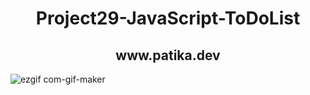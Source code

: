 
<div align="center">
  <h1>Project29-JavaScript-ToDoList</h1>
  <h2>www.patika.dev</h2>
</div>

![ezgif com-gif-maker](https://user-images.githubusercontent.com/96810885/175189467-e4119ea4-bb92-4779-b02e-d6dd366ded22.gif)
